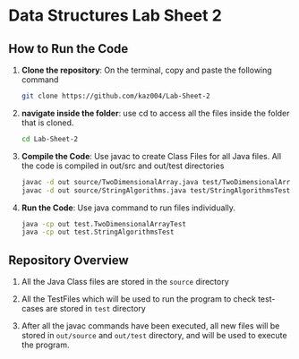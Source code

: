 # Data Structures Lab Sheet 2

## How to Run the Code

1. **Clone the repository**:
    On the terminal, copy and paste the following command

   ```bash
   git clone https://github.com/kaz004/Lab-Sheet-2
   ```

2. **navigate inside the folder**:
   use cd to access all the files inside the folder that is cloned.
   ```bash
   cd Lab-Sheet-2
   ```
   
3. **Compile the Code**:
    Use javac to create Class Files for all Java files.
    All the code is compiled in out/src and out/test directories
    ```bash
    javac -d out source/TwoDimensionalArray.java test/TwoDimensionalArrayTest.java
    javac -d out source/StringAlgorithms.java test/StringAlgorithmsTest.java
    ```

4. **Run the Code**:
    Use java command to run files individually.
    ```bash
    java -cp out test.TwoDimensionalArrayTest
    java -cp out test.StringAlgorithmsTest
    ```

## Repository Overview

1.  All the Java Class files are stored in the ```source``` directory

2. All the TestFiles which will be used to run the program to check test-cases are stored in ```test``` directory

3. After all the javac commands have been executed, all new files will be stored in ```out/source``` and ```out/test``` directory, and will be used to execute the program.
